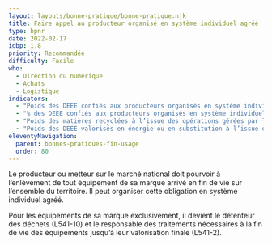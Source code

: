 ```yaml
---
layout: layouts/bonne-pratique/bonne-pratique.njk
title: Faire appel au producteur organisé en système individuel agréé
type: bpnr
date: 2022-02-17
idbp: i.8
priority: Recommandée
difficulty: Facile
who:
  - Direction du numérique
  - Achats
  - Logistique
indicators:
  - "Poids des DEEE confiés aux producteurs organisés en système individuel"
  - "% des DEEE confiés aux producteurs organisés en système individuel par rapport au poids total des DEEE générés"
  - "Poids des matières recyclées à l’issue des opérations gérées par les producteurs organisés en système individuel"
  - "Poids des DEEE valorisés en énergie ou en substitution à l’issue des opérations gérées par les producteurs organisés en système individuel"
eleventyNavigation:
  parent: bonnes-pratiques-fin-usage
  order: 80
---
```


Le producteur ou metteur sur le marché national doit pourvoir à l’enlèvement de tout équipement de sa marque arrivé en fin de vie sur l’ensemble du territoire. Il peut organiser cette obligation en système individuel agréé.

Pour les équipements de sa marque exclusivement, il devient le détenteur des déchets (L541-10) et le responsable des traitements nécessaires à la fin de vie des équipements jusqu’à leur valorisation finale (L541-2).
